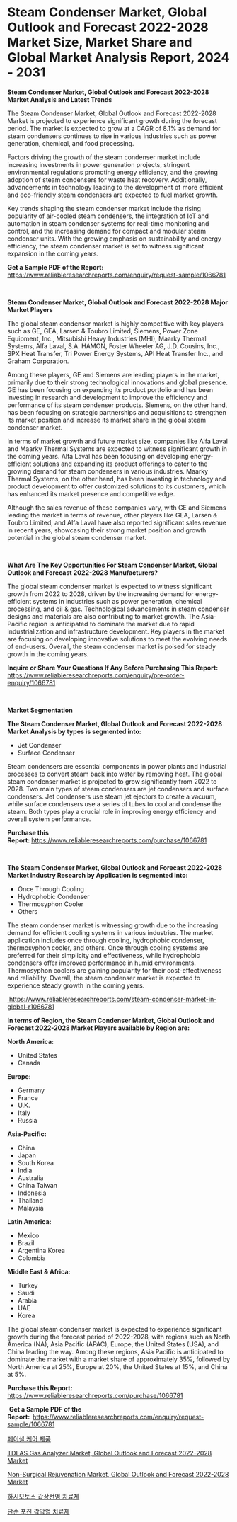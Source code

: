 <p><h1>Steam Condenser Market, Global Outlook and Forecast 2022-2028 Market Size, Market Share and Global Market Analysis Report, 2024 - 2031</h1></p><p><strong>Steam Condenser Market, Global Outlook and Forecast 2022-2028 Market Analysis and Latest Trends</strong></p>
<p><p>The Steam Condenser Market, Global Outlook and Forecast 2022-2028 Market is projected to experience significant growth during the forecast period. The market is expected to grow at a CAGR of 8.1% as demand for steam condensers continues to rise in various industries such as power generation, chemical, and food processing. </p><p>Factors driving the growth of the steam condenser market include increasing investments in power generation projects, stringent environmental regulations promoting energy efficiency, and the growing adoption of steam condensers for waste heat recovery. Additionally, advancements in technology leading to the development of more efficient and eco-friendly steam condensers are expected to fuel market growth.</p><p>Key trends shaping the steam condenser market include the rising popularity of air-cooled steam condensers, the integration of IoT and automation in steam condenser systems for real-time monitoring and control, and the increasing demand for compact and modular steam condenser units. With the growing emphasis on sustainability and energy efficiency, the steam condenser market is set to witness significant expansion in the coming years.</p></p>
<p><strong>Get a Sample PDF of the Report:&nbsp;</strong> <a href="https://www.reliableresearchreports.com/enquiry/request-sample/1066781">https://www.reliableresearchreports.com/enquiry/request-sample/1066781</a></p>
<p>&nbsp;</p>
<p><strong>Steam Condenser Market, Global Outlook and Forecast 2022-2028 Major Market Players</strong></p>
<p><p>The global steam condenser market is highly competitive with key players such as GE, GEA, Larsen & Toubro Limited, Siemens, Power Zone Equipment, Inc., Mitsubishi Heavy Industries (MHI), Maarky Thermal Systems, Alfa Laval, S.A. HAMON, Foster Wheeler AG, J.D. Cousins, Inc., SPX Heat Transfer, Tri Power Energy Systems, API Heat Transfer Inc., and Graham Corporation.</p><p>Among these players, GE and Siemens are leading players in the market, primarily due to their strong technological innovations and global presence. GE has been focusing on expanding its product portfolio and has been investing in research and development to improve the efficiency and performance of its steam condenser products. Siemens, on the other hand, has been focusing on strategic partnerships and acquisitions to strengthen its market position and increase its market share in the global steam condenser market.</p><p>In terms of market growth and future market size, companies like Alfa Laval and Maarky Thermal Systems are expected to witness significant growth in the coming years. Alfa Laval has been focusing on developing energy-efficient solutions and expanding its product offerings to cater to the growing demand for steam condensers in various industries. Maarky Thermal Systems, on the other hand, has been investing in technology and product development to offer customized solutions to its customers, which has enhanced its market presence and competitive edge.</p><p>Although the sales revenue of these companies vary, with GE and Siemens leading the market in terms of revenue, other players like GEA, Larsen & Toubro Limited, and Alfa Laval have also reported significant sales revenue in recent years, showcasing their strong market position and growth potential in the global steam condenser market.</p></p>
<p>&nbsp;</p>
<p><strong>What Are The Key Opportunities For Steam Condenser Market, Global Outlook and Forecast 2022-2028 Manufacturers?</strong></p>
<p><p>The global steam condenser market is expected to witness significant growth from 2022 to 2028, driven by the increasing demand for energy-efficient systems in industries such as power generation, chemical processing, and oil & gas. Technological advancements in steam condenser designs and materials are also contributing to market growth. The Asia-Pacific region is anticipated to dominate the market due to rapid industrialization and infrastructure development. Key players in the market are focusing on developing innovative solutions to meet the evolving needs of end-users. Overall, the steam condenser market is poised for steady growth in the coming years.</p></p>
<p><strong>Inquire or Share Your Questions If Any Before Purchasing This Report:</strong> <a href="https://www.reliableresearchreports.com/enquiry/pre-order-enquiry/1066781">https://www.reliableresearchreports.com/enquiry/pre-order-enquiry/1066781</a></p>
<p>&nbsp;</p>
<p><strong>Market Segmentation</strong></p>
<p><strong>The Steam Condenser Market, Global Outlook and Forecast 2022-2028 Market Analysis by types is segmented into:</strong></p>
<p><ul><li>Jet Condenser</li><li>Surface Condenser</li></ul></p>
<p><p>Steam condensers are essential components in power plants and industrial processes to convert steam back into water by removing heat. The global steam condenser market is projected to grow significantly from 2022 to 2028. Two main types of steam condensers are jet condensers and surface condensers. Jet condensers use steam jet ejectors to create a vacuum, while surface condensers use a series of tubes to cool and condense the steam. Both types play a crucial role in improving energy efficiency and overall system performance.</p></p>
<p><strong>Purchase this Report:&nbsp;</strong><a href="https://www.reliableresearchreports.com/purchase/1066781">https://www.reliableresearchreports.com/purchase/1066781</a></p>
<p>&nbsp;</p>
<p><strong>The Steam Condenser Market, Global Outlook and Forecast 2022-2028 Market Industry Research by Application is segmented into:</strong></p>
<p><ul><li>Once Through Cooling</li><li>Hydrophobic Condenser</li><li>Thermosyphon Cooler</li><li>Others</li></ul></p>
<p><p>The steam condenser market is witnessing growth due to the increasing demand for efficient cooling systems in various industries. The market application includes once through cooling, hydrophobic condenser, thermosyphon cooler, and others. Once through cooling systems are preferred for their simplicity and effectiveness, while hydrophobic condensers offer improved performance in humid environments. Thermosyphon coolers are gaining popularity for their cost-effectiveness and reliability. Overall, the steam condenser market is expected to experience steady growth in the coming years.</p></p>
<p><a href="https://www.reliableresearchreports.com/steam-condenser-market-in-global-r1066781">&nbsp;https://www.reliableresearchreports.com/steam-condenser-market-in-global-r1066781</a></p>
<p><strong>In terms of Region, the Steam Condenser Market, Global Outlook and Forecast 2022-2028 Market Players available by Region are:</strong></p>
<p>
    <p> <strong> North America: </strong>
        <ul>
            <li>United States</li>
            <li>Canada</li>
        </ul>
        </p> 
    <p> <strong> Europe: </strong>
        <ul>
            <li>Germany</li>
            <li>France</li>
            <li>U.K.</li>
            <li>Italy</li>
            <li>Russia</li>
        </ul>
        </p> 
    <p> <strong> Asia-Pacific: </strong>
        <ul>
            <li>China</li>
            <li>Japan</li>
            <li>South Korea</li>
            <li>India</li>
            <li>Australia</li>
            <li>China Taiwan</li>
            <li>Indonesia</li>
            <li>Thailand</li>
            <li>Malaysia</li>
        </ul>
        </p> 
    <p> <strong> Latin America: </strong>
        <ul>
            <li>Mexico</li>
            <li>Brazil</li>
            <li>Argentina Korea</li>
            <li>Colombia</li>
        </ul>
        </p> 
    <p> <strong> Middle East & Africa: </strong>
        <ul>
            <li>Turkey</li>
            <li>Saudi</li>
            <li>Arabia</li>
            <li>UAE</li>
            <li>Korea</li>
        </ul>
    </p>
    </p>
<p><p>The global steam condenser market is expected to experience significant growth during the forecast period of 2022-2028, with regions such as North America (NA), Asia Pacific (APAC), Europe, the United States (USA), and China leading the way. Among these regions, Asia Pacific is anticipated to dominate the market with a market share of approximately 35%, followed by North America at 25%, Europe at 20%, the United States at 15%, and China at 5%.</p></p>
<p><strong>Purchase this Report: </strong><a href="https://www.reliableresearchreports.com/purchase/1066781">https://www.reliableresearchreports.com/purchase/1066781</a></p>
<p>&nbsp;<strong>Get a Sample PDF of the Report:&nbsp;&nbsp;</strong><a href="https://www.reliableresearchreports.com/enquiry/request-sample/1066781">https://www.reliableresearchreports.com/enquiry/request-sample/1066781</a></p>
<p><strong></strong></p>
<p><p><a href="https://github.com/TimmyMann6767/Market-Research-Report-List-1/blob/main/458273179686.md">페이셜 케어 제품</a></p><p><a href="https://github.com/Airanohannonzb68e5pb53oc1/Market-Research-Report-List-2/blob/main/tdlas-gas-analyzer-market-global-outlook-and-forecast-2022-2028-market.md">TDLAS Gas Analyzer Market, Global Outlook and Forecast 2022-2028 Market</a></p><p><a href="https://github.com/fiixsa/Market-Research-Report-List-2/blob/main/non-surgical-rejuvenation-market-global-outlook-and-forecast-2022-2028-market.md">Non-Surgical Rejuvenation Market, Global Outlook and Forecast 2022-2028 Market</a></p><p><a href="https://medium.com/@clairhane2023/%ED%95%98%EC%8B%9C%EB%AA%A8%ED%86%A0-%EA%B0%91%EC%83%81%EC%84%A0%EC%97%BC-%EC%95%BD%EB%AC%BC-%EC%8B%9C%EC%9E%A5-%EB%8F%99%ED%96%A5-%EB%B0%8F-%EC%8B%9C%EC%9E%A5-%EB%B6%84%EC%84%9D%EC%9D%80-2024-2031%EB%85%84-%EA%B8%B0%EA%B0%84%EC%9D%84-%EB%8C%80%EC%83%81%EC%9C%BC%EB%A1%9C-%EC%98%88%EC%B8%A1%EB%90%A9%EB%8B%88%EB%8B%A4-5ac814078b17">하시모토스 갑상선염 치료제</a></p><p><a href="https://medium.com/@clairhane2023/%ED%97%A4%EB%A5%B4%ED%8E%98%EC%8A%A4-%EA%B0%84%ED%97%90%EA%B0%95%EB%82%B4%EC%97%BC-%EC%9D%98%EC%95%BD%ED%92%88-%EC%8B%9C%EC%9E%A5-%EC%A1%B0%EC%82%AC-%EB%B3%B4%EA%B3%A0%EC%84%9C-%EA%B7%B8-%EC%97%AD%EC%82%AC-%EB%B0%8F-2024%EB%85%84%EB%B6%80%ED%84%B0-2031%EB%85%84%EA%B9%8C%EC%A7%80%EC%9D%98-%EC%98%88%EC%B8%A1-5917a39ab4d8">단순 포진 각막염 치료제</a></p></p>